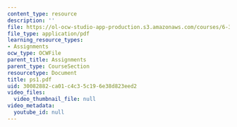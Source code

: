 ```yaml
---
content_type: resource
description: ''
file: https://ol-ocw-studio-app-production.s3.amazonaws.com/courses/6-336j-introduction-to-numerical-simulation-sma-5211-fall-2003/30082882ca01c4c35c196e38d823eed2_ps1.pdf
file_type: application/pdf
learning_resource_types:
- Assignments
ocw_type: OCWFile
parent_title: Assignments
parent_type: CourseSection
resourcetype: Document
title: ps1.pdf
uid: 30082882-ca01-c4c3-5c19-6e38d823eed2
video_files:
  video_thumbnail_file: null
video_metadata:
  youtube_id: null
---
```

